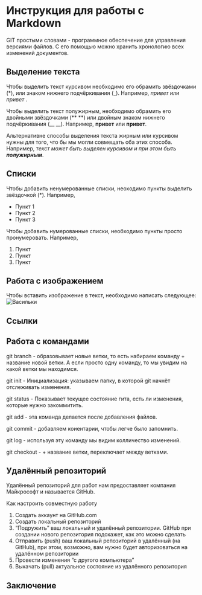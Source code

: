 # Инструкция для работы с Markdown

GIT простыми словами - программное обеспечение для управления версиями файлов. С его помощью можно хранить хронологию всех изменений документов.
## Выделение текста

Чтобы выделить текст курсивом необходимо его обрамить звёздочками (*), или знаком нижнего подчёркивания (_). Например, *привет* или _привет_ .

Чтобы выделить текст полужирным, необходимо обрамить его двойными звёздочками (** **) или двойным знаком нижнего подчёркивания (__ __). Например, **привет** или __привет__. 

Альтернативне способы выделения текста жирным или курсивом нужны для того, что бы мы могли совмещать оба этих способа. Например, 
_текст может быть выделен курсивом и при этом быть **полужирным**_.

## Списки

Чтобы добавить ненумерованные списки, неоходимо пункты выделить звёздочкой (*).
Например, 
* Пункт 1
* Пункт 2
* Пункт 3

Чтобы добавить нумерованные списки, необходимо пункты просто пронумеровать.
Например,
1. Пункт
2. Пункт
3. Пункт

## Работа с изображением

Чтобы вставить изображение в текст, необходимо написать следующее:
![Васильки](fa19040738bb991bbe5d.jpg) 

## Ссылки

## Работа с командами

git branch - образовывает новые ветки, то есть набираем команду + название новой ветки. А если просто одну команду, то мы увидим на какой ветки мы находимся.

git init - Инициализация: указываем папку, в которой git начнёт отслеживать изменения.

git status - Показывает текущее состояние гита, есть 
ли изменения, которые нужно закоммитить.

git add - эта команда делается после добавления файлов. 

git commit - добавляем коиентарии, чтобы легче было запомнить.

git log - используя эту команду мы видим колличество изменений.

git checkout - + название ветки, переключает между ветками.


## Удалённый репозиторий

Удалённый репозиторий для работ нам предоставляет компания Майкрософт и называется GitHub.

Как настроить совместную работу

1. Создать аккаунт на GitHub.com
2. Создать локальный репозиторий
3. “Подружить” ваш локальный и удалённый репозитории. 
   GitHub при создании нового репозитория подскажет, как это можно сделать
4. Отправить (push) ваш локальный репозиторий в    удалённый (на GitHub), при этом, возможно, 
   вам нужно будет авторизоваться на удалённом репозитории
5. Провести изменения “с другого компьютера”
6. Выкачать (pull) актуальное состояние из удалённого репозитория


## Заключение